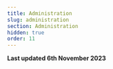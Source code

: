 ```yaml
---
title: Administration
slug: administration
section: Administration
hidden: true
order: 11
---
```


**Last updated 6th November 2023**

